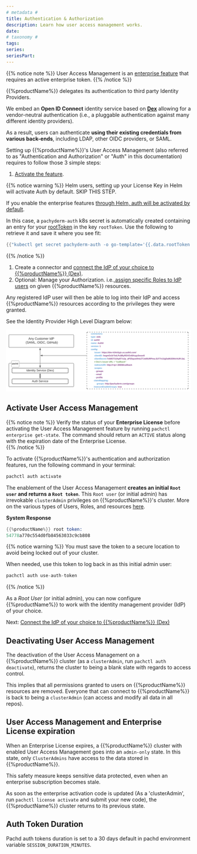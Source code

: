 ```yaml
---
# metadata # 
title: Authentication & Authorization
description: Learn how user access management works.
date: 
# taxonomy #
tags: 
series:
seriesPart:
---
```


{{% notice note %}}
User Access Management is an [enterprise feature](../../enterprise/) that requires an active enterprise token.
{{% /notice %}}

{{%productName%}} delegates its authentication to third party Identity Providers.

We embed an **Open ID Connect** identity service based on [**Dex**](https://dexidp.io/docs/) allowing for a vendor-neutral authentication (i.e., a pluggable authentication against many different identity providers).

As a result, users can authenticate **using their existing credentials from various back-ends**, including LDAP, other OIDC providers, or SAML. 

Setting up {{%productName%}}'s User Access Management (also referred to as "Authentication and Authorization" or "Auth" in this documentation) requires to follow those 3 simple steps:

1. [Activate the feature](#activate-user-access-management).

{{% notice warning %}}
Helm users, setting up your License Key in Helm will activate Auth by default. SKIP THIS STEP.

If you enable the enterprise features [through Helm, auth will be activated by default](../deployment/).

In this case, a `pachyderm-auth` k8s secret is automatically created containing an entry for your [rootToken](#activate-user-access-management) in the key `rootToken`. Use the following to retrieve it and save it where you see fit:
```s
{{"kubectl get secret pachyderm-auth -o go-template='{{.data.rootToken | base64decode }}'"}}
``` 
{{% /notice %}}

1. Create a connector and [connect the IdP of your choice to {{%productName%}} (Dex)](./authentication/idp-dex). 
1. Optional: Manage your Authorization. i.e.,[assign specific Roles to IdP users](./authorization/role-binding) on given {{%productName%}} resources. 

Any registered IdP user will then be able to log into their IdP and access {{%productName%}} resources according to the privileges they were granted.

See the Identity Provider High Level Diagram below:

![IdP - Dex diagram](./images/identity-provider-diagram.svg)

## Activate User Access Management
{{% notice note %}}
Verify the status of your **Enterprise License** before activating the User Access Management feature
by running `pachctl enterprise get-state`. The command should return an `ACTIVE`
status along with the expiration date of the Enterprise License.   
{{% /notice %}}

To activate {{%productName%}}'s authentication and authorization features,
run the following command in your terminal:

```s
pachctl auth activate 
```
The enablement of the User Access Management **creates
an initial `Root user` and returns a `Root token`**.
This `Root user` (or initial admin) has irrevokable `clusterAdmin` privileges on
{{%productName%}}'s cluster. More on the various types of Users, Roles, and resources [here](../auth/authorization/#users-types).


**System Response**

```s
{{%productName%}} root token:
54778a770c554d0fb84563033c9cb808
```

{{% notice warning %}}
You must save the token to a secure location
to avoid being locked out of your cluster.

When needed, use this token to log back in as this initial admin user:

```s
pachctl auth use-auth-token
```
{{% /notice %}}

As a *Root User* (or initial admin), 
you can now configure {{%productName%}} to work with
the identity management provider (IdP) of your choice.

Next: [Connect the IdP of your choice to {{%productName%}} (Dex)](./authentication/idp-dex)

## Deactivating User Access Management
The deactivation of the User Access Management on a {{%productName%}} cluster
(as a `clusterAdmin`, run `pachctl auth deactivate`), 
returns the cluster to being a blank slate with regards to
access control.

This implies that all permissions granted to users on {{%productName%}} resources are removed. Everyone that can connect
to {{%productName%}} is back to being a `clusterAdmin` (can access and modify all data in all repos).


## User Access Management and Enterprise License expiration
When an Enterprise License expires, a
{{%productName%}} cluster with enabled User Access Management goes into an
`admin-only` state. In this state, only `ClusterAdmins` have
access to the data stored in {{%productName%}}.

This safety measure keeps sensitive data protected, even when
an enterprise subscription becomes stale. 

As soon as the enterprise
activation code is updated (As a 'clusterAdmin', run `pachctl license activate` and submit your new code), the
{{%productName%}} cluster returns to its previous state.

## Auth Token Duration

Pachd auth tokens duration is set to a 30 days default in pachd environment variable  `SESSION_DURATION_MINUTES`.
